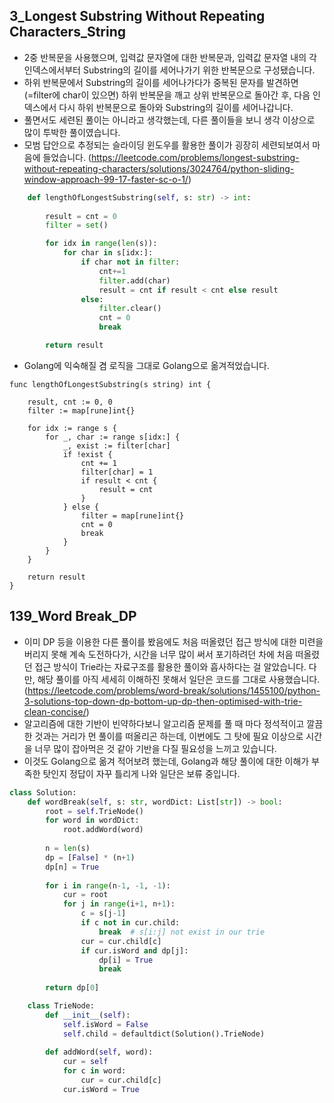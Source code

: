 ## 3_Longest Substring Without Repeating Characters_String

- 2중 반복문을 사용했으며, 입력값 문자열에 대한 반복문과, 입력값 문자열 내의 각 인덱스에서부터 Substring의 길이를 세어나가기 위한 반복문으로 구성됐습니다.
- 하위 반복문에서 Substring의 길이를 세어나가다가 중복된 문자를 발견하면(=filter에 char이 있으면) 하위 반복문을 깨고 상위 반복문으로 돌아간 후, 다음 인덱스에서 다시 하위 반복문으로 돌아와 Substring의 길이를 세어나갑니다.
- 풀면서도 세련된 풀이는 아니라고 생각했는데, 다른 풀이들을 보니 생각 이상으로 많이 투박한 풀이였습니다.
- 모범 답안으로 추정되는 슬라이딩 윈도우를 활용한 풀이가 굉장히 세련되보여서 마음에 들었습니다. (https://leetcode.com/problems/longest-substring-without-repeating-characters/solutions/3024764/python-sliding-window-approach-99-17-faster-sc-o-1/)

```python
    def lengthOfLongestSubstring(self, s: str) -> int:
        
        result = cnt = 0
        filter = set()

        for idx in range(len(s)):
            for char in s[idx:]:
                if char not in filter:
                    cnt+=1
                    filter.add(char)
                    result = cnt if result < cnt else result
                else:
                    filter.clear()
                    cnt = 0
                    break

        return result
```

- Golang에 익숙해질 겸 로직을 그대로 Golang으로 옮겨적었습니다.

``` Golang
func lengthOfLongestSubstring(s string) int {

	result, cnt := 0, 0
	filter := map[rune]int{}

	for idx := range s {
		for _, char := range s[idx:] {
			_, exist := filter[char]
			if !exist {
				cnt += 1
				filter[char] = 1
				if result < cnt {
					result = cnt
				}
			} else {
				filter = map[rune]int{}
				cnt = 0
				break
			}
		}
	}

	return result
}
```

## 139_Word Break_DP

- 이미 DP 등을 이용한 다른 풀이를 봤음에도 처음 떠올렸던 접근 방식에 대한 미련을 버리지 못해 계속 도전하다가, 시간을 너무 많이 써서 포기하려던 차에 처음 떠올렸던 접근 방식이 Trie라는 자료구조를 활용한 풀이와 흡사하다는 걸 알았습니다. 다만, 해당 풀이를 아직 세세히 이해하진 못해서 일단은 코드를 그대로 사용했습니다. (https://leetcode.com/problems/word-break/solutions/1455100/python-3-solutions-top-down-dp-bottom-up-dp-then-optimised-with-trie-clean-concise/)
- 알고리즘에 대한 기반이 빈약하다보니 알고리즘 문제를 풀 때 마다 정석적이고 깔끔한 것과는 거리가 먼 풀이를 떠올리곤 하는데, 이번에도 그 탓에 필요 이상으로 시간을 너무 많이 잡아먹은 것 같아 기반을 다질 필요성을 느끼고 있습니다.
- 이것도 Golang으로 옮겨 적어보려 했는데, Golang과 해당 풀이에 대한 이해가 부족한 탓인지 정답이 자꾸 틀리게 나와 일단은 보류 중입니다.

```python
class Solution:
    def wordBreak(self, s: str, wordDict: List[str]) -> bool:
        root = self.TrieNode()
        for word in wordDict:
            root.addWord(word)
            
        n = len(s)
        dp = [False] * (n+1)
        dp[n] = True
        
        for i in range(n-1, -1, -1):
            cur = root
            for j in range(i+1, n+1):
                c = s[j-1]
                if c not in cur.child: 
                    break  # s[i:j] not exist in our trie
                cur = cur.child[c]
                if cur.isWord and dp[j]:
                    dp[i] = True
                    break
        
        return dp[0]

    class TrieNode:
        def __init__(self):
            self.isWord = False
            self.child = defaultdict(Solution().TrieNode)
        
        def addWord(self, word):
            cur = self
            for c in word:
                cur = cur.child[c]
            cur.isWord = True
```
